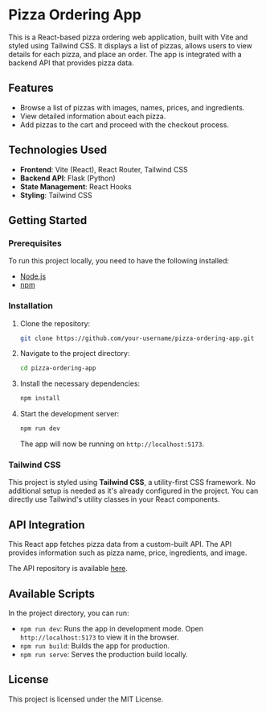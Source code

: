 # Pizza Ordering App

This is a React-based pizza ordering web application, built with Vite and styled using Tailwind CSS. It displays a list of pizzas, allows users to view details for each pizza, and place an order. The app is integrated with a backend API that provides pizza data.

## Features

- Browse a list of pizzas with images, names, prices, and ingredients.
- View detailed information about each pizza.
- Add pizzas to the cart and proceed with the checkout process.

## Technologies Used

- **Frontend**: Vite (React), React Router, Tailwind CSS
- **Backend API**: Flask (Python)
- **State Management**: React Hooks
- **Styling**: Tailwind CSS

## Getting Started

### Prerequisites

To run this project locally, you need to have the following installed:

- [Node.js](https://nodejs.org/)
- [npm](https://www.npmjs.com/)

### Installation

1. Clone the repository:

   ```bash
   git clone https://github.com/your-username/pizza-ordering-app.git
   ```

2. Navigate to the project directory:

   ```bash
   cd pizza-ordering-app
   ```

3. Install the necessary dependencies:

   ```bash
   npm install
   ```

4. Start the development server:

   ```bash
   npm run dev
   ```

   The app will now be running on `http://localhost:5173`.

### Tailwind CSS

This project is styled using **Tailwind CSS**, a utility-first CSS framework. No additional setup is needed as it's already configured in the project. You can directly use Tailwind's utility classes in your React components.

## API Integration

This React app fetches pizza data from a custom-built API. The API provides information such as pizza name, price, ingredients, and image.

The API repository is available [here](https://github.com/Rutiktorambe/PizzaOrderAPI).

## Available Scripts

In the project directory, you can run:

- `npm run dev`: Runs the app in development mode. Open `http://localhost:5173` to view it in the browser.
- `npm run build`: Builds the app for production.
- `npm run serve`: Serves the production build locally.

## License

This project is licensed under the MIT License.
